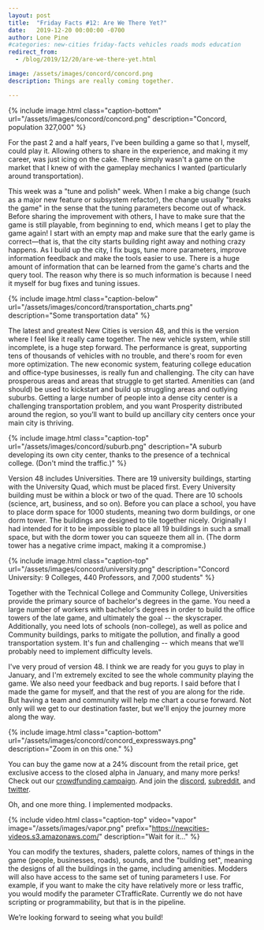 ```yaml
---
layout: post
title:  "Friday Facts #12: Are We There Yet?"
date:   2019-12-20 00:00:00 -0700
author: Lone Pine
#categories: new-cities friday-facts vehicles roads mods education
redirect_from:
  - /blog/2019/12/20/are-we-there-yet.html

image: /assets/images/concord/concord.png
description: Things are really coming together.

---
```


{% include image.html class="caption-bottom"
  url="/assets/images/concord/concord.png"
  description="Concord, population 327,000"
%}

For the past 2 and a half years, I've been building a game so that I, myself, could play it. Allowing others to share in the experience, and making it my career, was just icing on the cake. There simply wasn't a game on the market that I knew of with the gameplay mechanics I wanted (particularly around transportation).

This week was a "tune and polish" week. When I make a big change (such as a major new feature or subsystem refactor), the change usually "breaks the game" in the sense that the tuning parameters become out of whack. Before sharing the improvement with others, I have to make sure that the game is still playable, from beginning to end, which means I get to play the game again! I start with an empty map and make sure that the early game is correct—that is, that the city starts building right away and nothing crazy happens. As I build up the city, I fix bugs, tune more parameters, improve information feedback and make the tools easier to use. There is a huge amount of information that can be learned from the game's charts and the query tool. The reason why there is so much information is because I need it myself for bug fixes and tuning issues.

{% include image.html class="caption-below"
  url="/assets/images/concord/transportation_charts.png"
  description="Some transportation data"
%}

The latest and greatest New Cities is version 48, and this is the version where I feel like it really came together. The new vehicle system, while still incomplete, is a huge step forward. The performance is great, supporting tens of thousands of vehicles with no trouble, and there's room for even more optimization. The new economic system, featuring college education and office-type businesses, is really fun and challenging. The city can have prosperous areas and areas that struggle to get started. Amenities can (and should) be used to kickstart and build up struggling areas and outlying suburbs. Getting a large number of people into a dense city center is a challenging transportation problem, and you want Prosperity distributed around the region, so you’ll want to build up ancillary city centers once your main city is thriving.

{% include image.html class="caption-top"
  url="/assets/images/concord/suburb.png"
  description="A suburb developing its own city center, thanks to the presence of a technical college. (Don't mind the traffic.)"
%}

Version 48 includes Universities. There are 19 university buildings, starting with the University Quad, which must be placed first. Every University building must be within a block or two of the quad. There are 10 schools (science, art, business, and so on). Before you can place a school, you have to place dorm space for 1000 students, meaning two dorm buildings, or one dorm tower. The buildings are designed to tile together nicely. Originally I had intended for it to be impossible to place all 19 buildings in such a small space, but with the dorm tower you can squeeze them all in. (The dorm tower has a negative crime impact, making it a compromise.)

{% include image.html class="caption-top"
  url="/assets/images/concord/university.png"
  description="Concord University: 9 Colleges, 440 Professors, and 7,000 students"
%}

Together with the Technical College and Community College, Universities provide the primary source of bachelor's degrees in the game. You need a large number of workers with bachelor's degrees in order to build the office towers of the late game, and ultimately the goal -- the skyscraper. Additionally, you need lots of schools (non-college), as well as police and Community buildings, parks to mitigate the pollution, and finally a good transportation system. It's fun and challenging -- which means that we’ll probably need to implement difficulty levels.

I've very proud of version 48. I think we are ready for you guys to play in January, and I'm extremely excited to see the whole community playing the game. We also need your feedback and bug reports. I said before that I made the game for myself, and that the rest of you are along for the ride. But having a team and community will help me chart a course forward. Not only will we get to our destination faster, but we'll enjoy the journey more along the way.

{% include image.html class="caption-bottom"
  url="/assets/images/concord/concord_expressways.png"
  description="Zoom in on this one."
%}

You can buy the game now at a 24% discount from the retail price, get exclusive access to the closed alpha in January, and many more perks! Check out our [crowdfunding campaign]. And join the [discord], [subreddit], and [twitter].

Oh, and one more thing. I implemented modpacks.

{% include video.html class="caption-top"
  video="vapor" image="/assets/images/vapor.png"
  prefix="https://newcities-videos.s3.amazonaws.com/"
  description="Wait for it..."
 %}

You can modify the textures, shaders, palette colors, names of things in the game (people, businesses, roads), sounds, and the "building set", meaning the designs of all the buildings in the game, including amenities. Modders will also have access to the same set of tuning parameters I use. For example, if you want to make the city have relatively more or less traffic, you would modify the parameter CTrafficRate. Currently we do not have scripting or programmability, but that is in the pipeline.

We’re looking forward to seeing what you build!

[subreddit]: https://www.reddit.com/r/New_Cities
[discord]: https://discord.gg/udgeB2E
[twitter]: https://twitter.com/lone_pine_games
[crowdfunding campaign]: https://igg.me/at/new-cities



